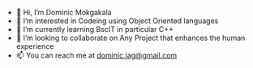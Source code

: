 - 👋 Hi, I’m Dominic Mokgakala
- 👀 I’m interested in Codeing using Object Oriented languages
- 🌱 I’m currently learning BscIT in particular C++
- 💞️ I’m looking to collaborate on Any Project that enhances the human experience
- 📫 You can reach me at dominic.jag@gmail.com

<!---
domini-jag/domini-jag is a ✨ special ✨ repository because its `README.md` (this file) appears on your GitHub profile.
You can click the Preview link to take a look at your changes.
--->

